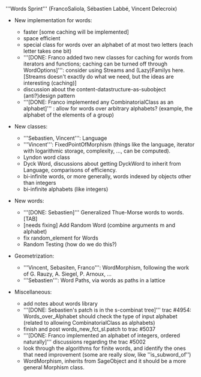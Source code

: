 '''Words Sprint''' (FrancoSaliola, Sébastien Labbé, Vincent Delecroix)

 * New implementation for words:
   * faster [some caching will be implemented]
   * space efficient
   * special class for words over an alphabet of at most two letters (each letter takes one bit)
   * '''[DONE: Franco added two new classes for caching for words from iterators and functions; caching can be turned off through WordOptions]''': consider using Streams and (Lazy)Familys here. [Streams doesn't exactly do what we need, but the ideas are interesting (caching)]
   * discussion about the content-datastructure-as-subobject (anti?)design pattern
   * '''[DONE: Franco implemented any CombinatorialClass as an alphabet]''' : allow for words over arbitrary alphabets? (example, the alphabet of the elements of a group) 

 * New classes:
   * '''Sebastien, Vincent''': Language
   * '''Vincent''': FixedPointOfMorphism (things like the language, iterator with logarithmic storage, complexity, ..., can be computed).
   * Lyndon word class
   * Dyck Word, discussions about getting DyckWord to inherit from Language, comparisons of efficiency.
   * bi-infinite words, or more generally, words indexed by objects other than integers
   * bi-infinite alphabets (like integers)

 * New words:
   * '''[DONE: Sebastien]''' Generalized Thue-Morse words to words.[TAB]
   * [needs fixing] Add Random Word (combine arguments m and alphabet)
   * fix random_element for Words 
   * Random Testing (how do we do this?)

 * Geometrization:
   * '''Vincent, Sebasiten, Franco''': WordMorphism, following the work of G. Rauzy, A. Siegel, P. Arnoux, ...
   * '''Sebastien''': Word Paths, via words as paths in a lattice

 * Miscellaneous:
   * add notes about words library
   * '''[DONE: Sebastien's patch is in the s-combinat tree]''' trac #4954: Words_over_Alphabet should check the type of input alphabet (related to allowing CombinatorialClass as alphabets)
   * finish and post words_new_fct_sl.patch to trac #5037
   * '''[DONE: Franco implemented an alphabet of integers, ordered naturally]''' discussions regarding the trac #5002
   * look through the algorithms for finite words, and identify the ones that need improvement (some are really slow, like ''is_subword_of'')
   * WordMorphism, inherits from SageObject and it should be a more general Morphism class.
